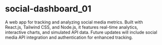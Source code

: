 # social-dashboard_01

A web app for tracking and analyzing social media metrics.
Built with React.js, Tailwind CSS, and Node.js, it features real-time analytics, interactive charts, and simulated API data.
Future updates will include social media API integration and authentication for enhanced tracking.

